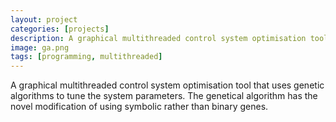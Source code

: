 ```yaml
---
layout: project
categories: [projects]
description: A graphical multithreaded control system optimisation tool that uses genetic algorithms to tune the system parameters. The genetical algorithm has the novel modification of using symbolic rather than binary genes.
image: ga.png
tags: [programming, multithreaded]
---
```


A graphical multithreaded control system optimisation tool that uses genetic algorithms to tune the system parameters. The genetical algorithm has the novel modification of using symbolic rather than binary genes.
